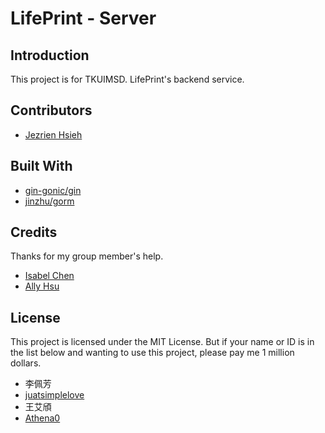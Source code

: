 # LifePrint - Server

## Introduction
This project is for TKUIMSD. LifePrint's backend service.

## Contributors
- [Jezrien Hsieh](https://github.com/jtr860830)

## Built With
- [gin-gonic/gin](https://github.com/gin-gonic/gin)
- [jinzhu/gorm](https://github.com/jinzhu/gorm)

## Credits
Thanks for my group member's help.
- [Isabel Chen](https://github.com/IsabelChenTw)
- [Ally Hsu](https://github.com/06a17y)

## License
This project is licensed under the MIT License. But if your name or ID is in the list below and wanting to use this project, please pay me 1 million dollars.

- 李佩芳
- [juatsimplelove](https://github.com/juatsimplelove)
- 王艾頎
- [Athena0](https://github.com/Athena0)
